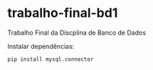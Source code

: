 # trabalho-final-bd1
Trabalho Final da Discplina de Banco de Dados

Instalar dependências:

```pip install mysql.connector```
